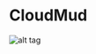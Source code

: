 CloudMud
========

![alt tag](https://www.codeship.io/projects/77e185e0-942d-0131-fe48-12a8a49d70d6/status)
